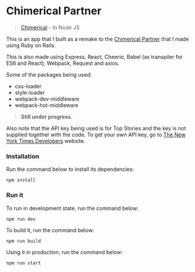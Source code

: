 # Chimerical Partner
> [Chimerical](https://chimerical.herokuapp.com) - In Node JS

This is an app that I built as a remake to the [Chimerical Partner](https://chimerical-partner.herokuapp.com) that I made using Ruby on Rails.

This is also made using Express, React, Cheerio, Babel (as transpiler for ES6 and React), Webpack, Request and axios.

Some of the packages being used:
- css-loader
- style-loader
- webpack-dev-middleware
- webpack-hot-middleware

> **Still under progress.**

Also note that the API key being used is for Top Stories and the key is not supplied together with the code. To get your own API key, go to [The New York Times Developers](https://developer.nytimes.com/) website.

### Installation

Run the command below to install its dependencies:

``` npm install ```

### Run it

To run in development state, run the command below:

``` npm run dev ```

To build it, run the command below:

``` npm run build ```

Using it in production, run the command below:

``` npm run start ```
